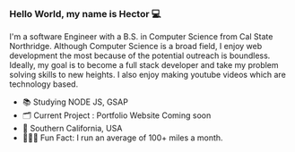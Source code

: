 ### Hello World, my name is Hector 💻

I'm a software Engineer with a B.S. in Computer Science from Cal State Northridge. Although Computer Science is a broad field, I enjoy web development the most because of the potential outreach is boundless. Ideally, my goal is to become a full stack developer and take my problem solving skills to new heights. I also enjoy making youtube videos which are technology based. 

<ul>
  <li>📚 Studying NODE JS, GSAP </li>
  <li>🗂 Current Project : Portfolio Website Coming soon </li>
  <li>📍 Southern California, USA </li>
  <li>🏃🏼‍♂️ Fun Fact: I run an average of 100+ miles a month. </li>
</ul>

